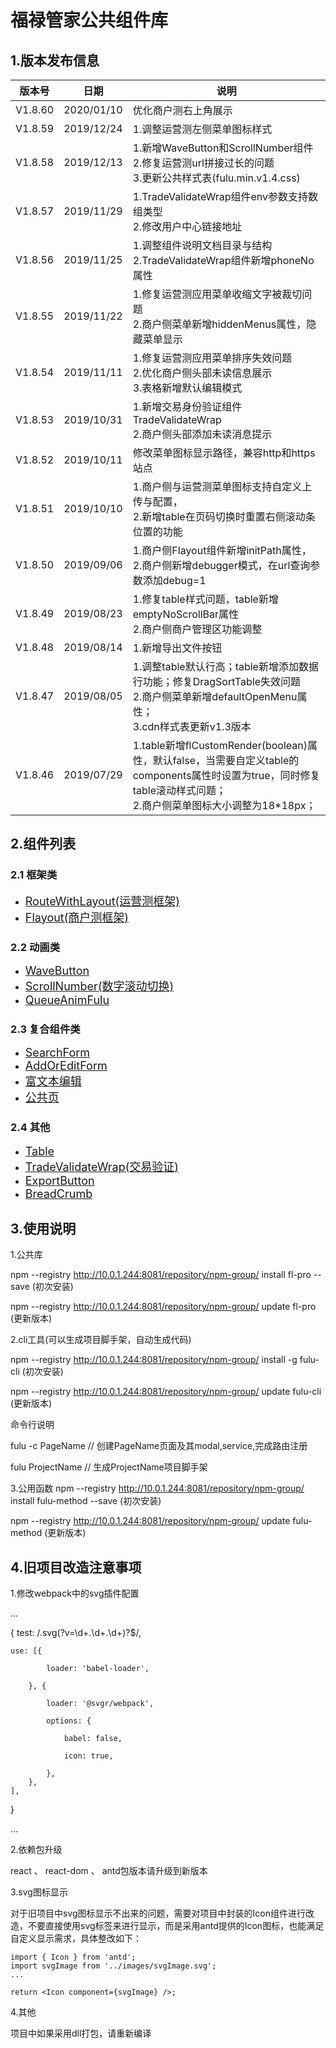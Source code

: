 # 福禄管家公共组件库

## 1.版本发布信息

|版本号  |日期   |说明|
|----------------|-------------------------------|-----------------------------|
|V1.8.60|2020/01/10|优化商户测右上角展示|
|V1.8.59|2019/12/24|1.调整运营测左侧菜单图标样式|
|V1.8.58|2019/12/13|1.新增WaveButton和ScrollNumber组件<br>2.修复运营测url拼接过长的问题<br>3.更新公共样式表(fulu.min.v1.4.css)|
|V1.8.57|2019/11/29|1.TradeValidateWrap组件env参数支持数组类型<br>2.修改用户中心链接地址|
|V1.8.56|2019/11/25|1.调整组件说明文档目录与结构<br>2.TradeValidateWrap组件新增phoneNo属性|
|V1.8.55|2019/11/22|1.修复运营测应用菜单收缩文字被裁切问题<br>2.商户侧菜单新增hiddenMenus属性，隐藏菜单显示|
|V1.8.54|2019/11/11|1.修复运营测应用菜单排序失效问题<br>2.优化商户侧头部未读信息展示<br>3.表格新增默认编辑模式|
|V1.8.53|2019/10/31|1.新增交易身份验证组件TradeValidateWrap<br>2.商户侧头部添加未读消息提示|
|V1.8.52|2019/10/11|修改菜单图标显示路径，兼容http和https站点|
|V1.8.51|2019/10/10|1.商户侧与运营测菜单图标支持自定义上传与配置，<br>2.新增table在页码切换时重置右侧滚动条位置的功能|
|V1.8.50|2019/09/06|1.商户侧Flayout组件新增initPath属性，<br>2.商户侧新增debugger模式，在url查询参数添加debug=1|
|V1.8.49|2019/08/23|1.修复table样式问题，table新增emptyNoScrollBar属性<br>2.商户侧商户管理区功能调整|
|V1.8.48|2019/08/14|1.新增导出文件按钮 |
|V1.8.47|2019/08/05|1.调整table默认行高；table新增添加数据行功能；修复DragSortTable失效问题<br>2.商户侧菜单新增defaultOpenMenu属性；<br>3.cdn样式表更新v1.3版本 |
|V1.8.46|2019/07/29|1.table新增flCustomRender(boolean)属性，默认false，当需要自定义table的components属性时设置为true，同时修复table滚动样式问题；<br>2.商户侧菜单图标大小调整为18*18px； |

## 2.组件列表


### 2.1 框架类

<ul>
    <li>
        <a href="./doc/RouteWithLayout.md" style="font-size:18px;">RouteWithLayout(运营测框架)</a>
    </li>
    <li>
        <a href="./doc/Flayout.md" style="font-size:18px;">Flayout(商户测框架)</a>
    </li>
</ul>

### 2.2 动画类

<ul>
    <li>
        <a href="./doc/WaveButton.md" style="font-size:18px;">WaveButton</a>
    </li>
     <li>
        <a href="./doc/ScrollNumber.md" style="font-size:18px;">ScrollNumber(数字滚动切换)</a>
    </li>
     <li>
        <a href="./doc/QueueAnimFulu.md" style="font-size:18px;">QueueAnimFulu</a>
    </li>
</ul>

### 2.3 复合组件类

<ul>
    <li>
        <a href="./doc/SearchForm.md" style="font-size:18px;">SearchForm</a>
    </li>
    <li>
        <a href="./doc/AddOrEditForm.md" style="font-size:18px;">AddOrEditForm</a>
    </li>
    <li>
        <a href="./doc/WangEditor.md" style="font-size:18px;">富文本编辑</a>
    </li>
    <li>
        <a href="./doc/CommnPage.md" style="font-size:18px;">公共页</a>
    </li>
</ul>

### 2.4 其他

<ul>
    <li>
        <a href="./doc/Table.md" style="font-size:18px;">Table</a>
    </li>
     <li>
        <a href="./doc/TradeValidateWrap.md" style="font-size:18px;">TradeValidateWrap(交易验证)</a>
    </li>
    <li>
        <a href="./doc/ExportButton.md" style="font-size:18px;">ExportButton</a>
    </li>
    <li>
        <a href="./doc/BreadCrumb.md" style="font-size:18px;">BreadCrumb</a>
    </li>
</ul>


## 3.使用说明

1.公共库

npm --registry http://10.0.1.244:8081/repository/npm-group/ install fl-pro --save (初次安装)

npm --registry http://10.0.1.244:8081/repository/npm-group/ update fl-pro (更新版本)


2.cli工具(可以生成项目脚手架，自动生成代码)

npm --registry http://10.0.1.244:8081/repository/npm-group/ install -g fulu-cli (初次安装)

npm --registry http://10.0.1.244:8081/repository/npm-group/ update fulu-cli (更新版本)


命令行说明

fulu -c PageName // 创建PageName页面及其modal,service,完成路由注册

fulu ProjectName // 生成ProjectName项目脚手架

3.公用函数
npm --registry http://10.0.1.244:8081/repository/npm-group/ install fulu-method --save (初次安装)

npm --registry http://10.0.1.244:8081/repository/npm-group/ update fulu-method (更新版本)

## 4.旧项目改造注意事项

1.修改webpack中的svg插件配置

...

{
    test: /\.svg(\?v=\d+\.\d+\.\d+)?$/,

    use: [{

            loader: 'babel-loader',

        }, {

            loader: '@svgr/webpack',

            options: {

                babel: false,

                icon: true,

            },
        },
    ],
}

...

2.依赖包升级

react 、 react-dom 、 antd包版本请升级到新版本


3.svg图标显示

对于旧项目中svg图标显示不出来的问题，需要对项目中封装的Icon组件进行改造，不要直接使用svg标签来进行显示，而是采用antd提供的Icon图标，也能满足自定义显示需求，具体整改如下：

```
import { Icon } from 'antd';
import svgImage from '../images/svgImage.svg';
...

return <Icon component={svgImage} />;
```

4.其他

项目中如果采用dll打包，请重新编译
